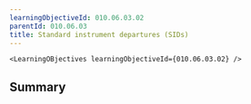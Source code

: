 ```yaml
---
learningObjectiveId: 010.06.03.02
parentId: 010.06.03
title: Standard instrument departures (SIDs)
---
```


```tsx eval
<LearningOBjectives learningObjectiveId={010.06.03.02} />
```

## Summary

